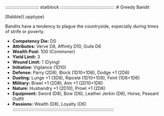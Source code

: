 ::::::::::::::::::::::::::: statblock :::::::::::::::::::::::::::::::::::::::::::
:# Greedy Bandit

[Rabble]{.opptype}

Bandits have a tendency to plague the countryside, especially during times of strife or poverty.

- **Competency Die:** D0
- **Attributes:** Verve D8, Affinity D10, Guile D6
- **Wealth Pool:** 1D0 (Commoner)
- **Yield Limit:** 3
- **Wound Limit:** 1 (Dying)
- **Initiative:** Vigilance (1D10)
- **Defense:** Parry (2D8), Block (1D10+1D6), Dodge +1 (2D6)
- **Dueling:** Lunge +1 (3D8), Riposte (1D10+1D8), Feint (1D8+1D6)
- **Military:** Brawl +1 (2D8), Aim +1 (2D10+1D6)
- **Nature:** Husbandry +1 (2D10), Prowl +1 (2D6)
- **Equipment:** Sword (D8), Bow (D6), Leather Jerkin (D6), Horse, Peasant Outfit
- **Passions:** Wealth (D8), Loyalty (D6)
:::::::::::::::::::::::::::::::::::::::::::::::::::::::::::::::::::::::::::::::::
